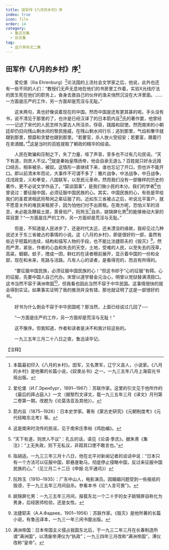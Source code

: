 ```yaml
---
title: 田军作《八月的乡村》序
index: true
icon: file
order: 14
category:
  - 鲁迅文集
  - 杂文集
tag:  
  - 且介亭杂文二集
---
```


## 田军作《八月的乡村》序[^①]

　　爱伦堡（Ilia Ehrenburg）[^②]论法国的上流社会文学家之后，他说，此外也还有一些不同的人们：“教授们无声无息地在他们的书房里工作着，实验X光线疗法的医生死在他们的职务上，奋身去救自己的伙伴的渔夫悄然沉没在大洋里面。……一方面是庄严的工作，另一方面却是荒淫与无耻。”

　　这末两句，真也好像说着现在的中国。然而中国是还有更其甚的呢。手头没有书，说不清见于那里的了，也许是已经汉译了的日本箭内亘[^③]氏的著作罢，他曾经一一记述了宋代的人民怎样为蒙古人所淫杀，俘获，践踏和奴使。然而南宋的小朝廷却仍旧向残山剩水间的黎民施威，在残山剩水间行乐；逃到那里，气焰和奢华就跟到那里，颓靡和贪婪也跟到那里。“若要官，杀人放火受招安；若要富，跟着行在卖酒醋。”[^④]这是当时的百姓提取了朝政的精华的结语。

　　人民在欺骗和压制之下，失了力量，哑了声音，至多也不过有几句民谣。“天下有道，则庶人不议。”[^⑤]就是秦始皇隋炀帝，他会自承无道么？百姓就只好永远箝口结舌，相率被杀，被奴。这情形一直继续下来，谁也忘记了开口，但也许不能开口。即以前清末年而论，大事件不可谓不多了：雅片战争，中法战争，中日战争，戊戌政变，义和拳变，八国联军，以至民元革命。然而我们没有一部像样的历史的著作，更不必说文学作品了。“莫谈国事”，是我们做小民的本分。我们的学者[^⑥]也曾说过：要征服中国，必须征服中国民族的心。其实，中国民族的心，有些是早给我们的圣君贤相武将帮闲之辈征服了的。近如东三省被占之后，听说北平富户，就不愿意关外的难民来租房子，因为怕他们付不出房租。在南方呢，恐怕义军的消息，未必能及鞭毙土匪，蒸骨验尸，阮玲玉[^⑦]自杀，姚锦屏化男[^⑧]的能够耸动大家的耳目罢？“一方面是庄严的工作，另一方面却是荒淫与无耻。”

　　但是，不知道是人民进步了，还是时代太近，还未湮没的缘故，我却见过几种说述关于东三省被占的事情的小说。这《八月的乡村》，即是很好的一部，虽然有些近乎短篇的连续，结构和描写人物的手段，也不能比法捷耶夫的《毁灭》[^⑨]，然而严肃，紧张，作者的心血和失去的天空，土地，受难的人民，以至失去的茂草，高粱，蝈蝈，蚊子，搅成一团，鲜红的在读者眼前展开，显示着中国的一份和全部，现在和未来，死路与活路。凡有人心的读者，是看得完的，而且有所得的。

　　“要征服中国民族，必须征服中国民族的心！”但这书却于“心的征服”有碍。心的征服，先要中国人自己代办。宋曾以道学替金元治心，明曾以党狱替满清箝口。这书当然不容于满洲帝国[^⑩]，但我看也因此当然不容于中华民国。这事情很快的就会得到实证。如果事实证明了我的推测并没有错，那也就证明了这是一部很好的书。

　　好书为什么倒会不容于中华民国呢？那当然，上面已经说过几回了──

　　“一方面是庄严的工作，另一方面却是荒淫与无耻！”

　　这不像序。但我知道，作者和读者是决不和我计较这些的。

　　一九三五年三月二十八日之夜，鲁迅读毕记。

【注释】

[^①]:本篇最初印入《八月的乡村》。田军，又名萧军，辽宁义县人，小说家。《八月的乡村》是他著的长篇小说，《奴隶丛书》之一，一九三五年八月上海容光书局出版。

[^②]:爱伦堡（И.Г.Эренбург，1891─1967）：苏联作家。这里的引文见于他所作的《最后的拜占庭人》一文（据黎烈文译文，载一九三五年三月《译文》月刊第二卷第一期，改题为《论莫洛亚及其他》）。

[^③]:箭内亘（1875─1926）：日本史学家。著有《蒙古史研究》《元朝制度考》《元代经略东北考》等。

[^④]:这是南宋时流传的民谣，见于南宋庄季裕《鸡肋编》。

[^⑤]:“天下有道，则庶人不议”：孔丘的话，语见《论语·季氏》。据朱熹《集注》：“上无失政，则下无私议，非箝其口使不敢言也。”

[^⑥]:指胡适。一九三三年三月十八日，他在北平对新闻记者的谈话中说：“日本只有一个方法可以征服中国，即悬崖勒马，彻底停止侵略中国，反过来征服中国民族的心。”（见三月二十二日《申报·北平通讯》）

[^⑦]:阮玲玉（1910─1935）：广东中山人，电影演员。因婚姻问题受到一些报纸的毁谤，于一九三五年三月间自杀。参看本书《论“人言可畏”》。

[^⑧]:姚锦屏化男：一九三五年三月间，报载东北一个二十岁的女子姚锦屏自称化为男身，后经医师检验，还是女性。

[^⑨]:法捷耶夫（А.А.Фадеев，1901─1956）：苏联作家。《毁灭》是他所著的长篇小说，有鲁迅译本，一九三一年三闲书屋出版。

[^⑩]:满洲帝国：日本帝国主义侵占我国东北后，于一九三二年三月在长春制造所谓“满洲国”，以清废帝溥仪为“执政”；一九三四年三月改称“满洲帝国”，溥仪改称“皇帝”。
